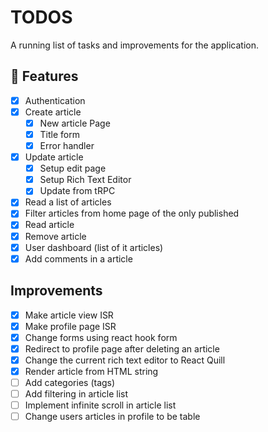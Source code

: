 # TODOS

A running list of tasks and improvements for the application.

## 🚀 Features

- [X] Authentication
- [X] Create article
  - [X] New article Page
  - [X] Title form
  - [X] Error handler
- [X] Update article
  - [X] Setup edit page
  - [X] Setup Rich Text Editor
  - [X] Update from tRPC
- [X] Read a list of articles
- [X] Filter articles from home page of the only published
- [X] Read article
- [X] Remove article
- [X] User dashboard (list of it articles)
- [X] Add comments in a article

## Improvements

- [X] Make article view ISR
- [X] Make profile page ISR
- [X] Change forms using react hook form
- [X] Redirect to profile page after deleting an article
- [X] Change the current rich text editor to React Quill
- [X] Render article from HTML string
- [ ] Add categories (tags)
- [ ] Add filtering in article list
- [ ] Implement infinite scroll in article list
- [ ] Change users articles in profile to be table
